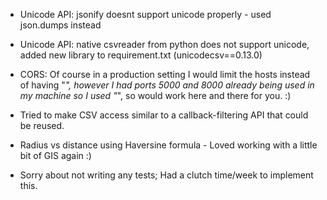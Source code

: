 - Unicode API: jsonify doesnt support unicode properly - used json.dumps instead

- Unicode API: native csvreader from python does not support unicode, added new library to requirement.txt (unicodecsv==0.13.0)

- CORS: Of course in a production setting I would limit the hosts instead of having "*", however I had ports 5000 and 8000 already being used in my machine so I used "*", so would work here and there for you. :)

- Tried to make CSV access similar to a callback-filtering API that could be reused.

- Radius vs distance using Haversine formula - Loved working with a little bit of GIS again :)

- Sorry about not writing any tests; Had a clutch time/week to implement this.